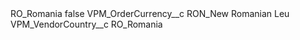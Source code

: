 <?xml version="1.0" encoding="UTF-8"?>
<CustomMetadata xmlns="http://soap.sforce.com/2006/04/metadata" xmlns:xsi="http://www.w3.org/2001/XMLSchema-instance" xmlns:xsd="http://www.w3.org/2001/XMLSchema">
    <label>RO_Romania</label>
    <protected>false</protected>
    <values>
        <field>VPM_OrderCurrency__c</field>
        <value xsi:type="xsd:string">RON_New Romanian Leu</value>
    </values>
    <values>
        <field>VPM_VendorCountry__c</field>
        <value xsi:type="xsd:string">RO_Romania</value>
    </values>
</CustomMetadata>

